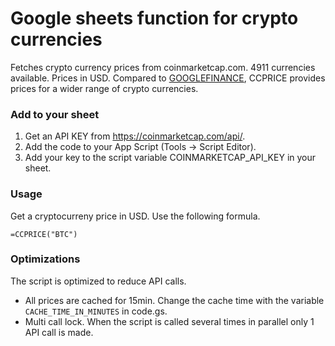 # Google sheets function for crypto currencies

Fetches crypto currency prices from coinmarketcap.com. 4911 currencies available. Prices in USD. Compared to [GOOGLEFINANCE](https://support.google.com/docs/answer/3093281?hl=en), CCPRICE provides prices for a wider range of crypto currencies.


### Add to your sheet
1. Get an API KEY from https://coinmarketcap.com/api/.
2. Add the code to your App Script (Tools -> Script Editor).
3. Add your key to the script variable COINMARKETCAP_API_KEY in your sheet.


### Usage

Get a cryptocurreny price in USD. Use the following formula.

```
=CCPRICE("BTC")
```

### Optimizations

The script is optimized to reduce API calls. 

- All prices are cached for 15min. Change the cache time with the variable `CACHE_TIME_IN_MINUTES` in code.gs.
- Multi call lock. When the script is called several times in parallel only 1 API call is made.
